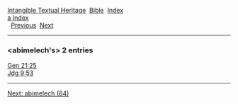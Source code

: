 [Intangible Textual Heritage](../../index)  [Bible](../index) 
[Index](index)   
[a Index](_a_)  
  [Previous](c00057)  [Next](c00059) 

------------------------------------------------------------------------

### &lt;abimelech's&gt; 2 entries

[Gen 21:25](../kjv/gen021.htm#025)  
[Jdg 9:53](../kjv/jdg009.htm#053)  

------------------------------------------------------------------------

[Next: abimelech (64)](c00059)
